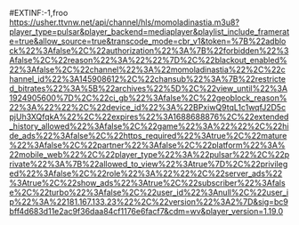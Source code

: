#EXTINF:-1,froo
https://usher.ttvnw.net/api/channel/hls/momoladinastia.m3u8?player_type=pulsar&player_backend=mediaplayer&playlist_include_framerate=true&allow_source=true&transcode_mode=cbr_v1&token=%7B%22adblock%22%3Afalse%2C%22authorization%22%3A%7B%22forbidden%22%3Afalse%2C%22reason%22%3A%22%22%7D%2C%22blackout_enabled%22%3Afalse%2C%22channel%22%3A%22momoladinastia%22%2C%22channel_id%22%3A145908612%2C%22chansub%22%3A%7B%22restricted_bitrates%22%3A%5B%22archives%22%5D%2C%22view_until%22%3A1924905600%7D%2C%22ci_gb%22%3Afalse%2C%22geoblock_reason%22%3A%22%22%2C%22device_id%22%3A%22BPxiwQ9tqL1c1wqfJ2D5cpjUh3XQfqkA%22%2C%22expires%22%3A1688688876%2C%22extended_history_allowed%22%3Afalse%2C%22game%22%3A%22%22%2C%22hide_ads%22%3Afalse%2C%22https_required%22%3Atrue%2C%22mature%22%3Afalse%2C%22partner%22%3Afalse%2C%22platform%22%3A%22mobile_web%22%2C%22player_type%22%3A%22pulsar%22%2C%22private%22%3A%7B%22allowed_to_view%22%3Atrue%7D%2C%22privileged%22%3Afalse%2C%22role%22%3A%22%22%2C%22server_ads%22%3Atrue%2C%22show_ads%22%3Atrue%2C%22subscriber%22%3Afalse%2C%22turbo%22%3Afalse%2C%22user_id%22%3Anull%2C%22user_ip%22%3A%22181.167.133.23%22%2C%22version%22%3A2%7D&sig=bc9bff4d683d11e2ac9f36daa84cf1176e6facf7&cdm=wv&player_version=1.19.0
